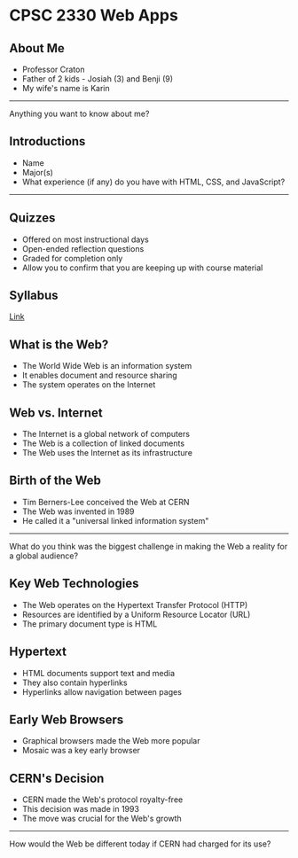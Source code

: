 CPSC 2330 Web Apps
==================

About Me
--------

- Professor Craton
- Father of 2 kids - Josiah (3) and Benji (9)
- My wife's name is Karin

---

Anything you want to know about me?

Introductions
-------------

- Name
- Major(s)
- What experience (if any) do you have with HTML, CSS, and JavaScript?

---

Quizzes
-------

- Offered on most instructional days
- Open-ended reflection questions
- Graded for completion only
- Allow you to confirm that you are keeping up with course material

Syllabus
--------

[Link](../syllabus.html)

## What is the Web?

- The World Wide Web is an information system
- It enables document and resource sharing
- The system operates on the Internet

## Web vs. Internet

- The Internet is a global network of computers
- The Web is a collection of linked documents
- The Web uses the Internet as its infrastructure

## Birth of the Web

- Tim Berners-Lee conceived the Web at CERN
- The Web was invented in 1989
- He called it a "universal linked information system"

-----

What do you think was the biggest challenge in making the Web a reality for a global audience?

## Key Web Technologies

- The Web operates on the Hypertext Transfer Protocol (HTTP)
- Resources are identified by a Uniform Resource Locator (URL)
- The primary document type is HTML

## Hypertext

- HTML documents support text and media
- They also contain hyperlinks
- Hyperlinks allow navigation between pages

## Early Web Browsers

- Graphical browsers made the Web more popular
- Mosaic was a key early browser

## CERN's Decision

- CERN made the Web's protocol royalty-free
- This decision was made in 1993
- The move was crucial for the Web's growth

-----

How would the Web be different today if CERN had charged for its use?
